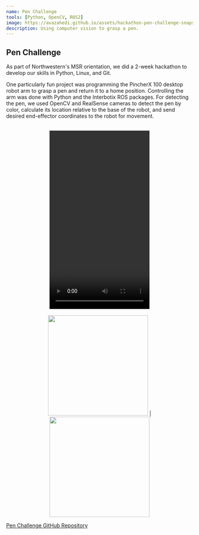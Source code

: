 ```yaml
---
name: Pen Challenge
tools: [Python, OpenCV, ROS2]
image: https://avazahedi.github.io/assets/hackathon-pen-challenge-snapshot.png
description: Using computer vision to grasp a pen.
---
```


## Pen Challenge

As part of Northwestern's MSR orientation, we did a 2-week hackathon to develop our skills in Python, Linux, and Git.  

One particularly fun project was programming the PincherX 100 desktop robot arm to grasp a pen and return it to a home position. Controlling the arm was done with Python and the Interbotix ROS packages. For detecting the pen, we used OpenCV and RealSense cameras to detect the pen by color, calculate its location relative to the base of the robot, and send desired end-effector coordinates to the robot for movement.  

<br>
<center><video width="270" height="480" controls>
  <source src="{{ site.url }}{{ site.baseurl }}/assets/hackathon-pen-challenge-video-1.mp4">
</video></center> 
<br>

<center><img src="{{ site.url }}{{ site.baseurl }}/assets/hackathon-pen-challenge-snapshot.png" width="270" /> | <img src="{{ site.url }}{{ site.baseurl }}/assets/hackathon-pen-challenge-snapshot-2.png" width="270" /></center>

<a href="https://github.com/avazahedi/pen-challenge">Pen Challenge GitHub Repository</a>